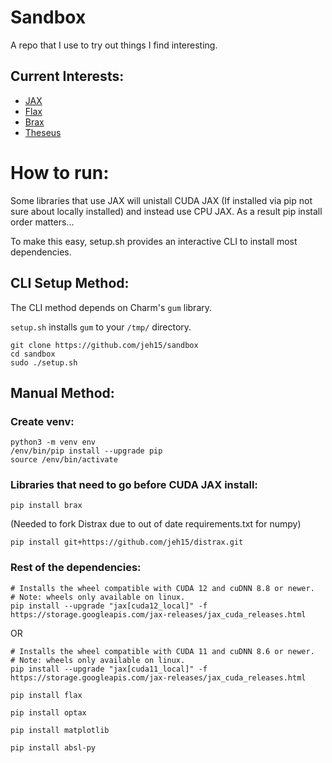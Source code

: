 # Sandbox
A repo that I use to try out things I find interesting.

## Current Interests:
* [JAX](https://github.com/google/jax)
* [Flax](https://github.com/google/flax)
* [Brax](https://github.com/google/brax)
* [Theseus](https://github.com/facebookresearch/theseus)


# How to run:
Some libraries that use JAX will unistall CUDA JAX (If installed via pip not sure about locally installed) and instead use CPU JAX.
As a result pip install order matters...

To make this easy, setup.sh provides an interactive CLI to install most dependencies.

## CLI Setup Method:
The CLI method depends on Charm's `gum` library. 

`setup.sh` installs `gum` to your `/tmp/` directory.


```
git clone https://github.com/jeh15/sandbox
cd sandbox
sudo ./setup.sh
```

## Manual Method:
### Create venv:
```
python3 -m venv env
/env/bin/pip install --upgrade pip
source /env/bin/activate
```

### Libraries that need to go before CUDA JAX install:
```
pip install brax
```

(Needed to fork Distrax due to out of date requirements.txt for numpy)
```
pip install git+https://github.com/jeh15/distrax.git
```

### Rest of the dependencies:
```
# Installs the wheel compatible with CUDA 12 and cuDNN 8.8 or newer.
# Note: wheels only available on linux.
pip install --upgrade "jax[cuda12_local]" -f https://storage.googleapis.com/jax-releases/jax_cuda_releases.html
```
OR
```
# Installs the wheel compatible with CUDA 11 and cuDNN 8.6 or newer.
# Note: wheels only available on linux.
pip install --upgrade "jax[cuda11_local]" -f https://storage.googleapis.com/jax-releases/jax_cuda_releases.html
```

```
pip install flax
```

```
pip install optax
```

```
pip install matplotlib
```

```
pip install absl-py
```